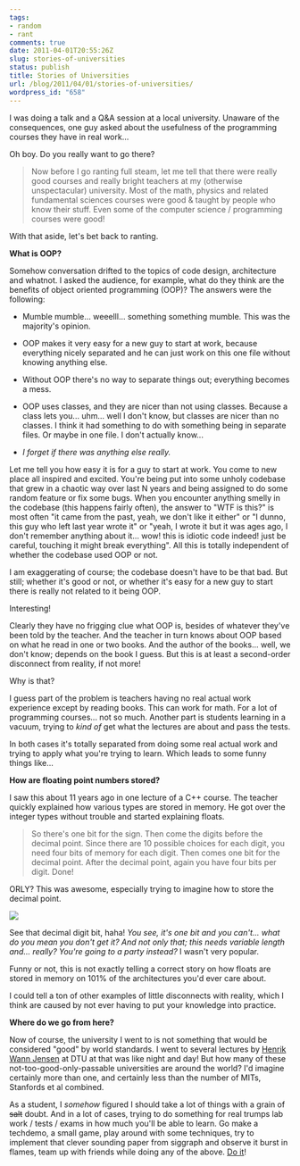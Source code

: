```yaml
---
tags:
- random
- rant
comments: true
date: 2011-04-01T20:55:26Z
slug: stories-of-universities
status: publish
title: Stories of Universities
url: /blog/2011/04/01/stories-of-universities/
wordpress_id: "658"
---
```


I was doing a talk and a Q&A session at a local university. Unaware of the consequences, one guy asked about the usefulness of the programming courses they have in real work...

Oh boy. Do you really want to go there?



> Now before I go ranting full steam, let me tell that there were really good courses and really bright teachers at my (otherwise unspectacular) university. Most of the math, physics and related fundamental sciences courses were good & taught by people who know their stuff. Even some of the computer science / programming courses were good!




With that aside, let's bet back to ranting.


**What is OOP?**

Somehow conversation drifted to the topics of code design, architecture and whatnot. I asked the audience, for example, what do they think are the benefits of object oriented programming (OOP)? The answers were the following:




  * Mumble mumble... weeelll... something something mumble. This was the majority's opinion.


  * OOP makes it very easy for a new guy to start at work, because everything nicely separated and he can just work on this one file without knowing anything else.


  * Without OOP there's no way to separate things out; everything becomes a mess.


  * OOP uses classes, and they are nicer than not using classes. Because a class lets you... uhm... well I don't know, but classes are nicer than no classes. I think it had something to do with something being in separate files. Or maybe in one file. I don't actually know...


  * _I forget if there was anything else really._



Let me tell you how easy it is for a guy to start at work. You come to new place all inspired and excited. You're being put into some unholy codebase that grew in a chaotic way over last N years and being assigned to do some random feature or fix some bugs. When you encounter anything smelly in the codebase (this happens fairly often), the answer to "WTF is this?" is most often "it came from the past, yeah, we don't like it either" or "I dunno, this guy who left last year wrote it" or "yeah, I wrote it but it was ages ago, I don't remember anything about it... wow! this is idiotic code indeed! just be careful, touching it might break everything". All this is totally independent of whether the codebase used OOP or not.

I am exaggerating of course; the codebase doesn't have to be that bad. But still; whether it's good or not, or whether it's easy for a new guy to start there is really not related to it being OOP.

Interesting!

Clearly they have no frigging clue what OOP is, besides of whatever they've been told by the teacher. And the teacher in turn knows about OOP based on what he read in one or two books. And the author of the books... well, we don't know; depends on the book I guess. But this is at least a second-order disconnect from reality, if not more!

Why is that?

I guess part of the problem is teachers having no real actual work experience except by reading books. This can work for math. For a lot of programming courses... not so much. Another part is students learning in a vacuum, trying to _kind of_ get what the lectures are about and pass the tests.

In both cases it's totally separated from doing some real actual work and trying to apply what you're trying to learn. Which leads to some funny things like...


**How are floating point numbers stored?**

I saw this about 11 years ago in one lecture of a C++ course. The teacher quickly explained how various types are stored in memory. He got over the integer types without trouble and started explaining floats.



> So there's one bit for the sign. Then come the digits before the decimal point. Since there are 10 possible choices for each digit, you need four bits of memory for each digit. Then comes one bit for the decimal point. After the decimal point, again you have four bits per digit. Done!




ORLY? This was awesome, especially trying to imagine how to store the decimal point.

[![](http://aras-p.info/blog/wp-content/uploads/2011/04/pifloat.png)](http://aras-p.info/blog/wp-content/uploads/2011/04/pifloat.png)

See that decimal digit bit, haha! _You see, it's one bit and you can't... what do you mean you don't get it? And not only that; this needs variable length and... really? You're going to a party instead?_ I wasn't very popular.

Funny or not, this is not exactly telling a correct story on how floats are stored in memory on 101% of the architectures you'd ever care about.

I could tell a ton of other examples of little disconnects with reality, which I think are caused by not ever having to put your knowledge into practice.


**Where do we go from here?**

Now of course, the university I went to is not something that would be considered "good" by world standards. I went to several lectures by [Henrik Wann Jensen](http://graphics.ucsd.edu/~henrik/) at DTU at that was like night and day! But how many of these not-too-good-only-passable universities are around the world? I'd imagine certainly more than one, and certainly less than the number of MITs, Stanfords et al combined.

As a student, I _somehow_ figured I should take a lot of things with a grain of <del>salt</del> doubt. And in a lot of cases, trying to do something for real trumps lab work / tests / exams in how much you'll be able to learn. Go make a techdemo, a small game, play around with some techniques, try to implement that clever sounding paper from siggraph and observe it burst in flames, team up with friends while doing any of the above. [Do it](http://www.youtube.com/watch?v=u6ALySsPXt0)!
